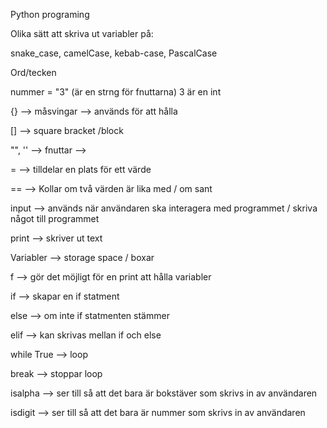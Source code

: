 Python programing 

Olika sätt att skriva ut variabler på:

snake_case, 
camelCase, 
kebab-case, 
PascalCase

Ord/tecken

nummer = "3" (är en strng för fnuttarna)
3 är en int

{} --> måsvingar --> används för att hålla

[] --> square bracket /block

"", '' --> fnuttar -->

=  --> tilldelar en plats för ett värde

== --> Kollar om två värden är lika med / om sant

input --> används när användaren ska interagera med programmet / skriva något till programmet

print --> skriver ut text 

Variabler --> storage space / boxar

f --> gör det möjligt för en print att hålla variabler

if --> skapar en if statment

else --> om inte if statmenten stämmer

elif --> kan skrivas mellan if och else

while True --> loop

break --> stoppar loop

isalpha --> ser till så att det bara är bokstäver som skrivs in av användaren

isdigit --> ser till så att det bara är nummer som skrivs in av användaren




